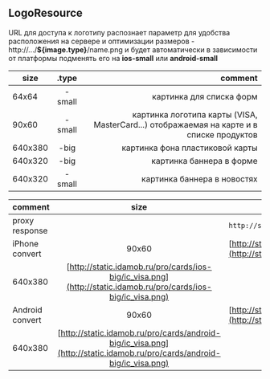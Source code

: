 ## LogoResource

URL для доступа к логотипу распознает параметр для удобства расположения на сервере и оптимизации размеров - http://.../**${image.type}**/name.png и будет автоматически в зависимости от платформы подменять его на **ios-small** или **android-small**

size | .type | comment
---|:---:|---:
64х64 | -small | картинка для списка форм
90х60 | -small | картинка логотипа карты (VISA, MasterCard...) отображаемая на карте и в списке продуктов
640х380 | -big | картинка фона пластиковой карты
640х320 | -big | картинка баннера в форме
640х320 | -small | картинка баннера в новостях

comment | size | url
--- |:---:| ---
proxy response | | ``http://static.idamob.ru/pro/cards/${image.type}/ic_visa.png``
iPhone convert | 90х60 | [http://static.idamob.ru/pro/cards/ios-small/ic_visa.png](http://static.idamob.ru/pro/cards/ios-small/ic_visa.png)
 | 640х380 | [http://static.idamob.ru/pro/cards/ios-big/ic_visa.png](http://static.idamob.ru/pro/cards/ios-big/ic_visa.png)
Android convert | 90х60 | [http://static.idamob.ru/pro/cards/android-small/ic_visa.png](http://static.idamob.ru/pro/cards/android-small/ic_visa.png)
 | 640х380 | [http://static.idamob.ru/pro/cards/android-big/ic_visa.png](http://static.idamob.ru/pro/cards/android-big/ic_visa.png)
